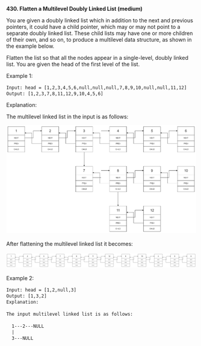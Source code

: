 <!-- https://leetcode.com/problems/flatten-a-multilevel-doubly-linked-list/ -->

**430. Flatten a Multilevel Doubly Linked List (medium)**

You are given a doubly linked list which in addition to the next and previous pointers, it could have a child pointer, which may or may not point to a separate doubly linked list. These child lists may have one or more children of their own, and so on, to produce a multilevel data structure, as shown in the example below.

Flatten the list so that all the nodes appear in a single-level, doubly linked list. You are given the head of the first level of the list.


Example 1:
```
Input: head = [1,2,3,4,5,6,null,null,null,7,8,9,10,null,null,11,12]
Output: [1,2,3,7,8,11,12,9,10,4,5,6]
```
Explanation:

The multilevel linked list in the input is as follows:

<img src="./1.png">
<br><br>
After flattening the multilevel linked list it becomes:
<br>
<br>

<img src="./2.png">
<br><br>
Example 2:
<br>

```
Input: head = [1,2,null,3]
Output: [1,3,2]
Explanation:

The input multilevel linked list is as follows:

  1---2---NULL
  |
  3---NULL
```

